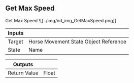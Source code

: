 ## Get Max Speed
Get Max Speed
![[../img/nd_img_GetMaxSpeed.png]]

|Inputs||
|--|--|
| Target | Horse Movement State Object Reference |
| State | Name |

|Outputs||
|--|--|
| Return Value | Float |
